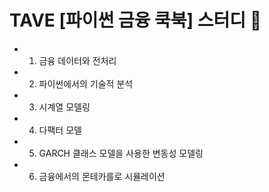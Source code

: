# TAVE [파이썬 금융 쿡북] 스터디 📖
- 1. 금융 데이터와 전처리
- 2. 파이썬에서의 기술적 분석
- 3. 시계열 모델링
- 4. 다팩터 모델
- 5. GARCH 클래스 모델을 사용한 변동성 모델링
- 6. 금융에서의 몬테카를로 시뮬레이션
